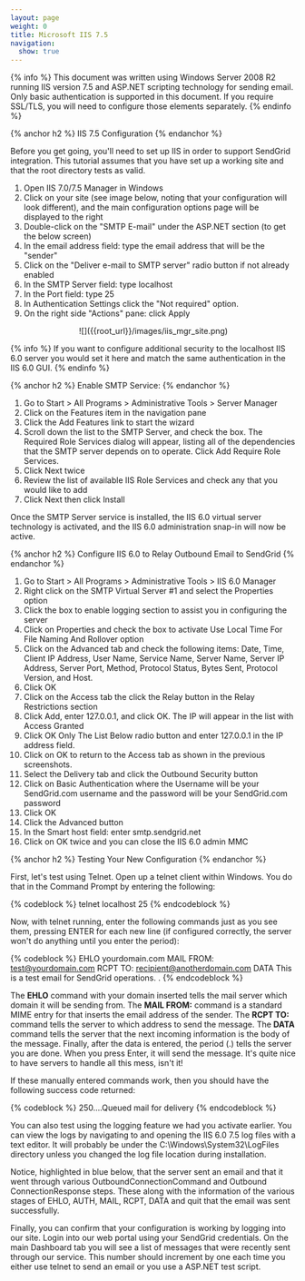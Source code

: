 ```yaml
---
layout: page
weight: 0
title: Microsoft IIS 7.5
navigation:
  show: true
---
```


{% info %} This document was written using Windows Server 2008 R2 running IIS version 7.5 and ASP.NET scripting technology for sending email. Only basic authentication is supported in this document. If you require SSL/TLS, you will need to configure those elements separately. {% endinfo %}
 
{% anchor h2 %} IIS 7.5 Configuration {% endanchor %}


Before you get going, you'll need to set up IIS in order to support SendGrid integration. This tutorial assumes that you have set up a working site and that the root directory tests as valid.

1.  Open IIS 7.0/7.5 Manager in Windows
2.  Click on your site (see image below, noting that your configuration will look different), and the main configuration options page will be displayed to the right
3.  Double-click on the "SMTP E-mail" under the ASP.NET section (to get the below screen)
4.  In the email address field: type the email address that will be the "sender"
5.  Click on the "Deliver e-mail to SMTP server" radio button if not already enabled
6.  In the SMTP Server field: type localhost
7.  In the Port field: type 25
8.  In Authentication Settings click the "Not required" option.
9.  On the right side "Actions" pane: click Apply

<center markdown="1">
![]({{root_url}}/images/iis_mgr_site.png)

</center>

{% info %} If you want to configure additional security to the localhost IIS 6.0 server you would set it here and match the same authentication in the IIS 6.0 GUI. {% endinfo %}
 
{% anchor h2 %} Enable SMTP Service: {% endanchor %}


1.  Go to Start \> All Programs \> Administrative Tools \> Server Manager
2.  Click on the Features item in the navigation pane
3.  Click the Add Features link to start the wizard
4.  Scroll down the list to the SMTP Server, and check the box. The Required Role Services dialog will appear, listing all of the dependencies that the SMTP server depends on to operate. Click Add Require Role Services.
5.  Click Next twice
6.  Review the list of available IIS Role Services and check any that you would like to add
7.  Click Next then click Install

Once the SMTP Server service is installed, the IIS 6.0 virtual server technology is activated, and the IIS 6.0 administration snap-in will now be active.


{% anchor h2 %} Configure IIS 6.0 to Relay Outbound Email to SendGrid {% endanchor %}


1.  Go to Start \> All Programs \> Administrative Tools \> IIS 6.0 Manager
2.  Right click on the SMTP Virtual Server \#1 and select the Properties option
3.  Click the box to enable logging section to assist you in configuring the server
4.  Click on Properties and check the box to activate Use Local Time For File Naming And Rollover option
5.  Click on the Advanced tab and check the following items: Date, Time, Client IP Address, User Name, Service Name, Server Name, Server IP Address, Server Port, Method, Protocol Status, Bytes Sent, Protocol Version, and Host.
6.  Click OK
7.  Click on the Access tab the click the Relay button in the Relay Restrictions section
8.  Click Add, enter 127.0.0.1, and click OK. The IP will appear in the list with Access Granted
9.  Click OK Only The List Below radio button and enter 127.0.0.1 in the IP address field.
10. Click on OK to return to the Access tab as shown in the previous screenshots.
11. Select the Delivery tab and click the Outbound Security button
12. Click on Basic Authentication where the Username will be your SendGrid.com username and the password will be your SendGrid.com password
13. Click OK
14. Click the Advanced button
15. In the Smart host field: enter smtp.sendgrid.net
16. Click on OK twice and you can close the IIS 6.0 admin MMC


{% anchor h2 %} Testing Your New Configuration {% endanchor %}


First, let's test using Telnet. Open up a telnet client within Windows. You do that in the Command Prompt by entering the following:

{% codeblock %} telnet localhost 25 {% endcodeblock %}

Now, with telnet running, enter the following commands just as you see them, pressing ENTER for each new line (if configured correctly, the server won't do anything until you enter the period):

{% codeblock %} EHLO yourdomain.com MAIL FROM: test@yourdomain.com RCPT TO: recipient@anotherdomain.com DATA This is a test email for SendGrid operations. . {% endcodeblock %}

The **EHLO** command with your domain inserted tells the mail server which domain it will be sending from. The **MAIL FROM:** command is a standard MIME entry for that inserts the email address of the sender. The **RCPT TO:** command tells the server to which address to send the message. The **DATA** command tells the server that the next incoming information is the body of the message. Finally, after the data is entered, the period (.) tells the server you are done. When you press Enter, it will send the message. It's quite nice to have servers to handle all this mess, isn't it!

If these manually entered commands work, then you should have the following success code returned:

{% codeblock %} 250….Queued mail for delivery {% endcodeblock %}

You can also test using the logging feature we had you activate earlier. You can view the logs by navigating to and opening the IIS 6.0 7.5 log files with a text editor. It will probably be under the C:\\Windows\\System32\\LogFiles directory unless you changed the log file location during installation.

Notice, highlighted in blue below, that the server sent an email and that it went through various OutboundConnectionCommand and Outbound ConnectionResponse steps. These along with the information of the various stages of EHLO, AUTH, MAIL, RCPT, DATA and quit that the email was sent successfully.

Finally, you can confirm that your configuration is working by logging into our site. Login into our web portal using your SendGrid credentials. On the main Dashboard tab you will see a list of messages that were recently sent through our service. This number should increment by one each time you either use telnet to send an email or you use a ASP.NET test script.
